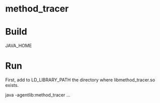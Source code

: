 method_tracer
=============

Build
=====

JAVA_HOME 

Run
===

First, add to LD_LIBRARY_PATH the directory where libmethod_tracer.so exists. 

  java -agentlib:method_tracer ...
